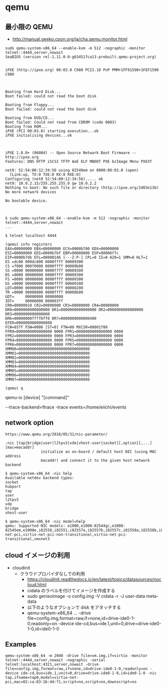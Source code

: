 # qemu

## 最小限の QEMU

- http://manual.geeko.cpon.org/ja/cha.qemu.monitor.html

```
sudo qemu-system-x86_64 --enable-kvm -m 512 -nographic -monitor telnet::4444,server,nowait
SeaBIOS (version rel-1.11.0-0-g63451fca13-prebuilt.qemu-project.org)


iPXE (http://ipxe.org) 00:03.0 C980 PCI2.10 PnP PMM+1FF91590+1FEF1590 C980



Booting from Hard Disk...
Boot failed: could not read the boot disk

Booting from Floppy...
Boot failed: could not read the boot disk

Booting from DVD/CD...
Boot failed: Could not read from CDROM (code 0003)
Booting from ROM...
iPXE (PCI 00:03.0) starting execution...ok
iPXE initialising devices...ok



iPXE 1.0.0+ (0600d) -- Open Source Network Boot Firmware -- http://ipxe.org
Features: DNS HTTP iSCSI TFTP AoE ELF MBOOT PXE bzImage Menu PXEXT

net0: 52:54:00:12:34:56 using 82540em on 0000:00:03.0 (open)
  [Link:up, TX:0 TXE:0 RX:0 RXE:0]
Configuring (net0 52:54:00:12:34:56)..... ok
net0: 10.0.2.15/255.255.255.0 gw 10.0.2.2
Nothing to boot: No such file or directory (http://ipxe.org/2d03e13b)
No more network devices

No bootable device.



$ sudo qemu-system-x86_64 --enable-kvm -m 512 -nographic -monitor telnet::4444,server,nowait
...

$ telnet localhost 4444

(qemu) info registers
EAX=00000000 EBX=00000000 ECX=0000b700 EDX=00000000
ESI=00000000 EDI=0000b7bf EBP=00000000 ESP=00006f7c
EIP=0000b7db EFL=00000246 [---Z-P-] CPL=0 II=0 A20=1 SMM=0 HLT=1
ES =dc80 000dc800 0000ffff 00009300
CS =f000 000f0000 0000ffff 00009b00
SS =0000 00000000 0000ffff 00009300
DS =0000 00000000 0000ffff 00009300
FS =0000 00000000 0000ffff 00009300
GS =0000 00000000 0000ffff 00009300
LDT=0000 00000000 0000ffff 00008200
TR =0000 00000000 0000ffff 00008b00
GDT=     00000000 00000000
IDT=     00000000 000003ff
CR0=00000010 CR2=00000000 CR3=00000000 CR4=00000000
DR0=0000000000000000 DR1=0000000000000000 DR2=0000000000000000 DR3=0000000000000000
DR6=00000000ffff0ff0 DR7=0000000000000400
EFER=0000000000000000
FCW=037f FSW=0000 [ST=0] FTW=00 MXCSR=00001f80
FPR0=0000000000000000 0000 FPR1=0000000000000000 0000
FPR2=0000000000000000 0000 FPR3=0000000000000000 0000
FPR4=0000000000000000 0000 FPR5=0000000000000000 0000
FPR6=0000000000000000 0000 FPR7=0000000000000000 0000
XMM00=00000000000000000000000000000000 XMM01=00000000000000000000000000000000
XMM02=00000000000000000000000000000000 XMM03=00000000000000000000000000000000
XMM04=00000000000000000000000000000000 XMM05=00000000000000000000000000000000
XMM06=00000000000000000000000000000000 XMM07=00000000000000000000000000000000

(qemu) q
```

qemu-io [device] "[command]"

--trace-backend=ftrace
-trace events=/home/eiichi/events

## network option

```
https://www.qemu.org/2018/05/31/nic-parameter/

-nic [tap|bridge|user|l2tpv3|vde|vhost-user|socket][,option][,...][mac=macaddr]
                initialize an on-board / default host NIC (using MAC address
                macaddr) and connect it to the given host network backend

$ qemu-system-x86_64 -nic help
Available netdev backend types:
socket
hubport
tap
user
l2tpv3
vde
bridge
vhost-user

$ qemu-system-x86_64 -nic model=help
qemu: Supported NIC models: e1000,e1000-82544gc,e1000-82545em,e1000e,i82550,i82551,i82557a,i82557b,i82557c,i82558a,i82558b,i82559a,i82559b,i82559c,i82559er,i82562,i82801,ne2k_pci,pcnet,pvrdma,rocker,rtl8139,virtio-net-pci,virtio-net-pci-non-transitional,virtio-net-pci-transitional,vmxnet3
```

## cloud イメージの利用

- cloudinit
  - クラウドプロバイダなしでの利用
    - https://cloudinit.readthedocs.io/en/latest/topics/datasources/nocloud.html
    - cidata のラベルを付けてイメージを作成する
    - sudo genisoimage -o config.img -V cidata -r -J user-data meta-data
    - 以下のようなオプションで disk をアタッチする
    - qemu-system-x86_64 ... -drive file=config.img,format=raw,if=none,id=drive-ide0-1-0,readonly=on -device ide-cd,bus=ide.1,unit=0,drive=drive-ide0-1-0,id=ide0-1-0

## Examples

```
qemu-system-x86_64 -m 2048 -drive file=vm.img,if=virtio -monitor telnet::4444,server,nowait -nographic -serial telnet:localhost:4321,server,nowait -drive file=config.img,format=raw,if=none,id=drive-ide0-1-0,readonly=on -device ide-cd,bus=ide.1,unit=0,drive=drive-ide0-1-0,id=ide0-1-0 -nic tap,ifname=tap0,model=virtio-net-pci,mac=02:ca:83:1b:4d:f1,script=no,script=no,downscript=no
```
